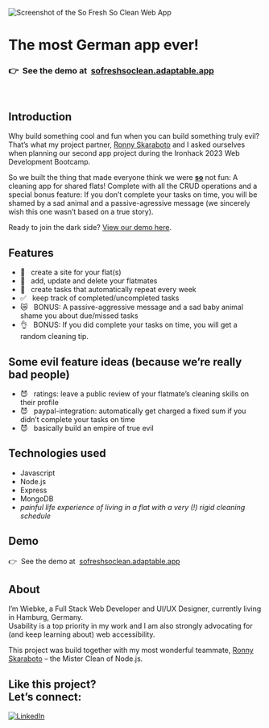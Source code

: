 ![Screenshot of the So Fresh So Clean Web App](https://github.com/fraulueneburg/so-fresh-so-clean/assets/122455194/c40dd106-6b0b-472f-94ee-b1bd22100020)


# The most German app ever!

### <span aria-hidden="true">👉&nbsp;&nbsp;</span>See the demo at&nbsp;&nbsp;[sofreshsoclean.adaptable.app](https://https://sofreshsoclean.adaptable.app/)

<br />

## Introduction

Why build something cool and fun when you can build something truly evil? That’s what my project partner, [Ronny Skaraboto](https://github.com/RonnySk) and I asked ourselves when planning our second app project during the Ironhack 2023 Web Development Bootcamp.

So we built the thing that made everyone think we were <strong><u>so</u></strong> not fun: A cleaning app for shared flats! Complete with all the CRUD operations and a special bonus feature: If you don’t complete your tasks on time, you will be shamed by a sad animal and a passive-agressive message (we sincerely wish this one wasn’t based on a true story).

Ready to join the dark side? [View our demo here](https://https://sofreshsoclean.adaptable.app/).

## Features

- <span aria-hidden="true">🧹&nbsp;&nbsp; </span>create a site for your flat(s)
- <span aria-hidden="true">🧼&nbsp;&nbsp; </span>add, update and delete your flatmates
- <span aria-hidden="true">🤩&nbsp;&nbsp; </span>create tasks that automatically repeat every week
- <span aria-hidden="true">✅&nbsp;&nbsp; </span>keep track of completed/uncompleted tasks
- <span aria-hidden="true">😿&nbsp;&nbsp; </span>BONUS: A passive-aggressive message and a sad baby animal shame you about due/missed tasks
- <span aria-hidden="true">👌&nbsp;&nbsp; </span>BONUS: If you did complete your tasks on time, you will get a random cleaning tip.

## Some evil feature ideas (because we’re really bad people)

- <span aria-hidden="true">😈&nbsp;&nbsp; </span>ratings: leave a public review of your flatmate’s cleaning skills on their profile
- <span aria-hidden="true">😈&nbsp;&nbsp; </span>paypal-integration: automatically get charged a fixed sum if you didn’t complete your tasks on time
- <span aria-hidden="true">😈&nbsp;&nbsp; </span>basically build an empire of true evil

## Technologies used

- Javascript
- Node.js
- Express
- MongoDB
- *painful life experience of living in a flat with a very (!) rigid cleaning schedule*

## Demo

<span aria-hidden="true">👉&nbsp;&nbsp;</span>See the demo at&nbsp;&nbsp;[sofreshsoclean.adaptable.app](https://https://sofreshsoclean.adaptable.app/)

## About

I’m Wiebke, a Full Stack Web Developer and UI/UX Designer, currently living in Hamburg, Germany.  
Usability is a top priority in my work and I am also strongly advocating for (and keep learning about) web accessibility.

This project was build together with my most wonderful teammate, [Ronny Skaraboto](https://github.com/RonnySk) – the Mister Clean of Node.js.

## Like this project? <br />Let’s connect:

<a href="https://linkedin.com/in/fraulueneburg" target="_blank">
<img alt="LinkedIn" src="https://img.shields.io/badge/-linkedin-1572B6?&style=for-the-badge&logo=css3&logoColor=white" />
</a>
